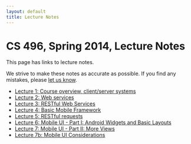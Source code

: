 ```yaml
---
layout: default
title: Lecture Notes
---
```


# CS 496, Spring 2014, Lecture Notes

This page has links to lecture notes.

We strive to make these notes as accurate as possible.
If you find any mistakes, please [let us know](mailto:dhovemey@ycp.edu).

- [Lecture 1: Course overview, client/server systems](lecture01.html)
- [Lecture 2: Web services](lecture02.html)
- [Lecture 3: RESTful Web Services](lecture03.html)
- [Lecture 4: Basic Mobile Framework](lecture04.html)
- [Lecture 5: RESTful requests](lecture05.html)
- [Lecture 6: Mobile UI - Part I: Android Widgets and Basic Layouts](lecture06.html)
- [Lecture 7: Mobile UI - Part II: More Views](lecture07.html)
- [Lecture 7b: Mobile UI Considerations](lecture07b.html)

